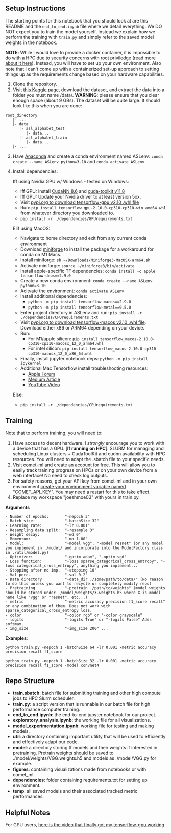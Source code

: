 ## **Setup Instructions**

The starting points for this notebook that you should look at are this README and the `end_to_end.ipynb` file where we detail everything. We DO NOT expect you to train the model yourself. Instead we explain how we perform the training with `train.py` and simply refer to the saved model weights in the notebook.

**NOTE**: While I would love to provide a docker container, it is impossible to do with a HPC due to security concerns with root priviledge ([read more about it here](https://waterprogramming.wordpress.com/2022/05/25/containerizing-your-code-for-hpc-docker-singularity/)). Instead, you will have to set up your own environment. Also note that I can't come up with a containerized set-up approach to setting things up as the
requirements change based on your hardware capabilities.

1. Clone the repository.
2. Visit [this Kaggle page](https://www.kaggle.com/datasets/grassknoted/asl-alphabet), download the dataset, and extract the data into a folder you must name /data/. **WARNING**: please ensure that you clear enough space (about 9 GBs). The dataset will be quite large. It should look like this when you are done:

```
root_directory
   |- ...
   |- data
      |- asl_alphabet_test
         |- data...
      |- asl_alphabet_train
         |- data...
   |- ...
```

3. Have [Anaconda](https://docs.anaconda.com/free/anaconda/install/) and create a conda environment named ASLenv: `conda create --name ASLenv python=3.10` and `conda activate ASLenv`
4. Install dependencies:

   Iff using Nvidia GPU w/ Windows - tested on Windows:

   - Iff GPU: Install [CudaNN 8.6](https://developer.nvidia.com/cudnn-downloads) and [cuda-toolkit v11.8](https://developer.nvidia.com/cuda-downloads)
   - Iff GPU: Update your Nvidia driver to at least version 5xx.
   - Visit [pypi.org to download tensorflow-gpu v2.10 .whl file](https://pypi.org/project/tensorflow-gpu/2.10.0/)
   - Run: `pip install tensorflow_gpu-2.10.0-cp310-cp310-win_amd64.whl` from whatever directory you downloaded to.
   - `pip install -r ./dependencies/GPUrequirements.txt`

   Elif using MacOS:

   - Navigate to home directory and exit from any current conda environment
   - Download [miniforge](https://github.com/conda-forge/miniforge/releases/latest/download/Miniforge3-MacOSX-arm64.sh) to install the package for a workaround for conda on M1 Macs.
   - Install miniforge: `sh ~/Downloads/Miniforge3-MacOSX-arm64.sh`
   - Activate miniforge: `source ~/miniforge3/bin/activate`
   - Install apple-specific TF dependencies: `conda install -c apple tensorflow-deps==2.9.0`
   - Create a new conda environment: `conda create --name ASLenv python=3.10`
   - Acitvate the environment: `conda activate ASLenv`
   - Install additional dependencies:
     - `python -m pip install tensorflow-macos==2.9.0`
     - `python -m pip install tensorflow-metal==0.5.0`
   - Enter project directory in ASLenv and run: `pip install -r ./dependencies/CPUrequirements.txt`
   - Visit [pypi.org to download tensorflow-macos v2.10 .whl file](https://pypi.org/project/tensorflow-macos/2.10.0/). Download either x86 or ARM64 depending on your device.
   - Run:
     - For M1/apple silicon: `pip install tensorflow_macos-2.10.0-cp310-cp310-macosx_12_0_arm64.whl`
     - For intel silicon: `pip install tensorflow_macos-2.10.0-cp310-cp310-macosx_12_0_x86_64.whl`
   - Finally, install jupyter notebook deps: `python -m pip install ipykernel`
   - Additional Mac Tensorflow install troubleshooting resources:
     - [Apple Forum](https://forums.developer.apple.com/forums/thread/689300)
     - [Medium Article](https://medium.com/geekculture/installing-tensorflow-on-apple-silicon-84a28050d784)
     - [YouTube Video](https://www.youtube.com/watch?v=WFIZn6titnc)

   Else:

   - `pip install -r ./dependencies/CPUrequirements.txt`

## **Training**

Note that to perform training, you will need to:

1.  Have access to decent hardware. I _strongly_ encourage you to work with a device that has a GPU. [**If running on HPC**]: SLURM for managing and scheduling Linux clusters + CudaToolKit and cudnn availability with HPC resources. You will need to adapt the .sbatch file to your specific needs.
2.  Visit [comet-ml](https://www.comet.com/site/) and create an account for free. This will allow you to easily track training progress on HPCs or on your own device from a web interface! No need to check log outputs.
3.  For safety reasons, get your API key from comet-ml and in your own environment [create your environment variable named "COMET_API_KEY"](https://networkdirection.net/python/resources/env-variable/). You may need a restart for this to take effect.
4.  Replace my workspace "joeshmoe03" with yours in train.py.

**Arguments**

```
- Number of epochs:       "-nepoch 3"
- Batch size:             "-batchSize 32"
- Learning rate:          "-lr 0.001"
- Resampling data split:  "-resample 3"
- Weight decay:           "-wd 0"
- Momentum:               "-mo 1.00"
- Model:                  "-model vgg", "-model resnet" (or any model you implement in ./model/ and incorporate into the ModelFactory class in ./util/model.py)
- Optimizer:              "-optim adam", "-optim sgd"
- Loss function:          "-loss sparse_categorical_cross_entropy", "-loss categorical_cross_entropy", anything you implement...
- Stopping after no imp.  "-stopping 10"
- Val perc.               "-val 0.2"
- Data directory          "-data_dir ./some/path/to/data/" (No reason to do this unless you want to recycle or completely modify repo)
- Pretraining             "-pretrain ./path/to/weights" (model weights should be stored under ./model/weights/X.weights.h5 where X is model name like "vgg" or "resnet", etc...)
- metric                  "-metric accuracy precision f1_score recall" or any combination of them. Does not work with sparse_categorical_cross_entropy loss.
- color                   "-color rgb" or "-color grayscale"
- logits                  "-logits True" or "-logits False" Adds softmax.
- img_size                "-img_size 200" ...
```

**Examples**:

`python train.py -nepoch 1 -batchSize 64 -lr 0.001 -metric accuracy precision recall f1_score`

`python train.py -nepoch 1 -batchSize 32 -lr 0.001 -metric accuracy precision recall f1_score -model convnet4`

## **Repo Structure**

- **train.sbatch**: batch file for submitting training and other high compute jobs to HPC Slurm scheduler.
- **train.py**: a script version that is runnable in our batch file for high performance computer training.
- **end_to_end.ipynb**: the end-to-end jupyter notebook for our project.
- **exploratory_analysis.ipynb**: the working file for all visualizations.
- **model_experimentation.ipynb**: working file for testing and making models.
- **util**: a directory containing important utility that will be used to efficiently and effectively adapt our code.
- **model**: a directory storing tf models and their weights if interested in pretraining. Pretrain weights should be saved to ./model/weights/VGG.weights.h5 and models as ./model/VGG.py for example.
- **figures**: containing visualizations made from notebooks or with comet_ml
- **dependencies**: folder containing requirements.txt for setting up environment.
- **temp**: all saved models and their associated tracked metric performances.

## **Helpful Notes**

For GPU users, [here is the video that finally got my tensorflow-gpu working](https://www.youtube.com/watch?v=NrJz3ACosJA)
